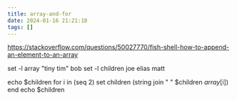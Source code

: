 ```yaml
---
title: array-and-for
date: 2024-01-16 21:21:18
tags: []
---
```

https://stackoverflow.com/questions/50027770/fish-shell-how-to-append-an-element-to-an-array

set -l array "tiny tim" bob
set -l children joe elias matt

echo $children
for i in (seq 2)
    set children (string join " " $children $array[$i])
end
echo $children

